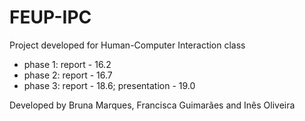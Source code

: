 # FEUP-IPC
Project developed for Human-Computer Interaction class

- phase 1: report - 16.2
- phase 2: report - 16.7
- phase 3: report - 18.6; presentation - 19.0

Developed by Bruna Marques, Francisca Guimarães and Inês Oliveira
